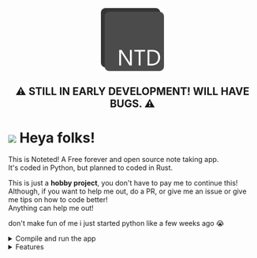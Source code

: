 <div align="center">
    <img align="center" src="assets/NTD.png" width="128">
</div>

<h2 align="center">
    ⚠️ STILL IN EARLY DEVELOPMENT! WILL HAVE BUGS. ⚠️
</h2>

<h1>
    <img src="https://daveberry.netlify.app/assets/main/dave.png" width="40"> Heya folks!
</h1>
<p>
    This is Noteted! A Free forever and open source note taking app. <br>
    It's coded in Python, but planned to coded in Rust. <br>
</p>

<p>
    This is just a <b>hobby project</b>, you don't have to pay me to continue this! <br>
    Although, if you want to help me out, do a PR, or give me an issue or give me tips on how to code better! <br>
    Anything can help me out!
</p>

<p>
    don't make fun of me i just started python like a few weeks ago 😭
</p>

<details>
    <summary> Compile and run the app </summary>
    <ol>
        <li>Download python <br>
            - <a href="https://www.python.org/downloads/">https://www.python.org/downloads/</a> <br>
            - Do NOT get the Microsoft version of python.
        </li>
        <li>Clone the git <br>
            - Run the command in the terminal: <code>git clone https://daveberrys/noteted.git</code> <br>
        </li>
        <li>Install dependencies <br>
            - Run the command in the terminal: <code>pip install -r requirements.txt</code> <br>
            - This will install all the required libraries for this project! <br>
            - Note, if you want to isolate the libraries from your seprate python, do <code>py -m venv venv</code> <br>
            - And then, run <code>venv\Scripts\Activate</code> <br>
            - Then, run <code>pip install -r requirements.txt</code> <br>
        </li>
        <li>Open the app by file <br>
            - Run the command in the terminal: <code>py main.py</code> <br>
        </li>
            - If you're having troubles, please do an issue! <br>
        </li>
        <li>If you want to try to compile for pyinstaller: <br>
            - Run the command in the terminal: <code>pyinstaller Noteted.spec</code> <br>
            - Wait for a bit and once it finishes, it's at the <code>dist/</code> folder!
        </li>
        <li>All set! <br>
        </li>
    </ol>
</details>

<details>
    <summary> Features </summary>
    <ol>
        <li>Free and Open Source.</li>
        <li>No paywall stuff.</li>
        <li>Simplicity UI.</li>
        <li>Coded in Python. (Rust coming soon...)</li>
        <li>Markdown Support.</li>
        <li>Custom file. <br>
            - <code>.td</code> Special custom renderer!
        </li>
        <li>Discord RPC support.</li>
        <li>Themeing.<br>
            - Dark, Light. Pure Black mode.
            - Custom theming coming soon...
        </li>
        <li>Autosaving every 10 seconds.</li>
    </ol>
</details>